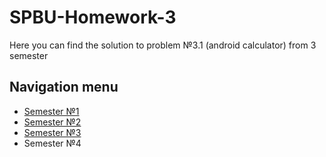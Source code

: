 # SPBU-Homework-3
Here you can find the solution to problem №3.1 (android calculator) from 3 semester

## Navigation menu
* [Semester №1](https://github.com/GirZ0n/SPBU-Homework-1) 
* [Semester №2](https://github.com/GirZ0n/SPBU-Homework-2) 
* [Semester №3](https://github.com/GirZ0n/SPBU-Homework-3) 
* Semester №4
